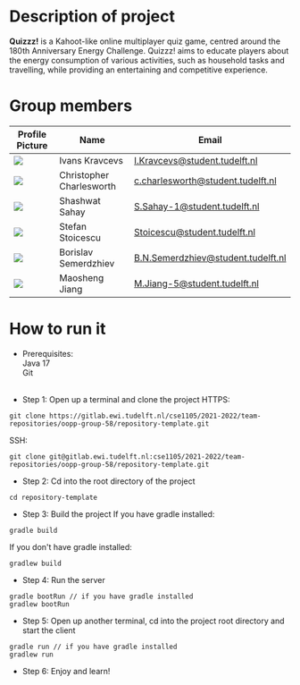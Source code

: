 # Description of project

**Quizzz!** is a Kahoot-like online multiplayer quiz game, centred around the 180th Anniversary Energy Challenge. Quizzz! aims to educate players about the energy consumption of various activities, such as household tasks and travelling, while providing an entertaining and competitive experience.
# Group members

| Profile Picture                                                                                         | Name           | Email                         |
| ------------------------------------------------------------------------------------------------------- | -------------- | ----------------------------- |
| ![](https://secure.gravatar.com/avatar/e8e43f8832d6d03746c1c9644317f365?s=800&d=identicon&size=90) | Ivans Kravcevs | I.Kravcevs@student.tudelft.nl |
| ![](https://secure.gravatar.com/avatar/5a4eb763d5e1286181bc6d4c55d55c85?s=800&d=identicon&size=90) | Christopher Charlesworth | c.charlesworth@student.tudelft.nl |
| ![](https://gitlab.ewi.tudelft.nl/uploads/-/system/user/avatar/3755/avatar.png?width=90=90x90)| Shashwat Sahay | S.Sahay-1@student.tudelft.nl |
| ![](https://secure.gravatar.com/avatar/483a0106d11c81b5e1af6b4a3fd65787?s=800&d=identicon&size=90) | Stefan Stoicescu | Stoicescu@student.tudelft.nl |
| ![](https://secure.gravatar.com/avatar/b3a317591b97355176020231cc7bd700?s=800&d=identicon&size=90) | Borislav Semerdzhiev | B.N.Semerdzhiev@student.tudelft.nl |
| ![](https://secure.gravatar.com/avatar/6386037151e662128163e89a3db2ab7d?s=800&d=identicon&size=90) | Maosheng Jiang | M.Jiang-5@student.tudelft.nl |

# How to run it
- Prerequisites:<br/>
Java 17<br/>
Git<br/><br/>

- Step 1: Open up a terminal and clone the project
HTTPS:
```
git clone https://gitlab.ewi.tudelft.nl/cse1105/2021-2022/team-repositories/oopp-group-58/repository-template.git
```
SSH:
```
git clone git@gitlab.ewi.tudelft.nl:cse1105/2021-2022/team-repositories/oopp-group-58/repository-template.git
```

- Step 2: Cd into the root directory of the project 
```
cd repository-template
```

- Step 3: Build the project
If you have gradle installed:
```
gradle build
```
If you don't have gradle installed:
```
gradlew build
```

- Step 4: Run the server
```
gradle bootRun // if you have gradle installed
gradlew bootRun
```

- Step 5: Open up another terminal, cd into the project root directory and start the client
```
gradle run // if you have gradle installed
gradlew run
```

- Step 6: Enjoy and learn!